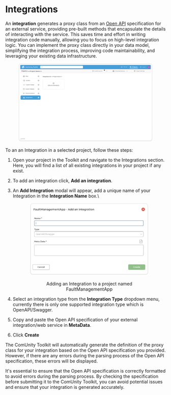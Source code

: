 # Integrations

An **integration** generates a proxy class from an [Open API](https://swagger.io/specification/) specification for an external service, providing pre-built methods that encapsulate the details of interacting with the service. This saves time and effort in writing integration code manually, allowing you to focus on high-level integration logic. You can implement the proxy class directly in your data model, simplifying the integration process, improving code maintainability, and leveraging your existing data infrastructure.

<figure><img src="../../.gitbook/assets/image (160).png" alt=""><figcaption></figcaption></figure>

To an an Integration in a selected project, follow these steps:

1. Open your project in the Toolkit and navigate to the Integrations section. Here, you will find a list of all existing integrations in your project if any exist.
2. To add an integration click,  **Add an integration**.
3.  An **Add Integration** modal will appear, add a unique name of your Integration in the **Integration Name** box.\


    <div align="center"><figure><img src="../../.gitbook/assets/image (161).png" alt="" width="375"><figcaption><p>Adding an Integration to a project named FaultManagementApp</p></figcaption></figure></div>
4. Select an integration type from the **Integration Type** dropdown menu, currently there is only one supported integration type which is OpenAPI/Swagger.
5. Copy and paste the Open API specification of your external integration/web service in **MetaData**.
6. Click **Create**

The ComUnity Toolkit will automatically generate the definition of the proxy class for your integration based on the Open API specification you provided. However, if there are any errors during the parsing process of the Open API specification, these errors will be displayed.

It's essential to ensure that the Open API specification is correctly formatted to avoid errors during the parsing process. By checking the specification before submitting it to the ComUnity Toolkit, you can avoid potential issues and ensure that your integration is generated accurately.
